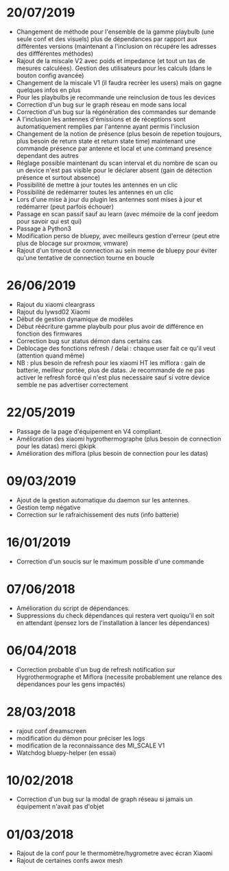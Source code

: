# 20/07/2019
- Changement de méthode pour l'ensemble de la gamme playbulb (une seule conf et des visuels) plus de dépendances par rapport aux différentes versions (maintenant a l'inclusion on récupére les adresses des diffférentes méthodes)
- Rajout de la miscale V2 avec poids et impedance (et tout un tas de mesures calculées). Gestion des utilisateurs pour les calculs (dans le bouton config avancée)
- Changement de la miscale V1 (il faudra recréer les users) mais on gagne quelques infos en plus
- Pour les playbulbs je recommande une reinclusion de tous les devices
- Correction d'un bug sur le graph réseau en mode sans local
- Correction d'un bug sur la régénération des commandes sur demande
- A l'inclusion les antennes d'émissions et de réceptions sont automatiquement remplies par l'antenne ayant permis l'inclusion
- Changement de la notion de présence (plus besoin de repetion toujours, plus besoin de return state et return state time) maintenant une commande présence par antenne et local et une command presence dependant des autres
- Réglage possible maintenant du scan interval et du nombre de scan ou un device n'est pas visible pour le déclarer absent (gain de détection présence et surtout absence)
- Possibilité de mettre à jour toutes les antennes en un clic
- Possibilité de redémarrer toutes les antennes en un clic
- Lors d'une mise à jour du plugin les antennes sont mises à jour et redémarrer (peut parfois échouer)
- Passage en scan passif sauf au learn (avec mémoire de la conf jeedom pour savoir qui est qui)
- Passage à Python3
- Modification perso de bluepy, avec meilleurs gestion d'erreur (peut etre plus de blocage sur proxmow, vmware)
- Rajout d'un timeout de connection au sein meme de bluepy pour éviter qu'une tentative de connection tourne en boucle

# 26/06/2019
- Rajout du xiaomi cleargrass
- Rajout du lywsd02 Xiaomi
- Début de gestion dynamique de modèles
- Début réécriture gamme playbulb pour plus avoir de différence en fonction des firmwares
- Correction bug sur status démon dans certains cas
- Deblocage des fonctions refresh / delai : chaque user fait ce qu'il veut (attention quand même)
- NB : plus besoin de refresh pour les xiaomi HT les miflora : gain de batterie, meilleur portée, plus de datas. Je recommande de ne pas activer le refresh forcé qui n'est plus necessaire sauf si votre device semble ne pas advertiser correctement

# 22/05/2019

- Passage de la page d'équipement en V4 compliant.
- Amélioration des xiaomi hygrothermographe (plus besoin de connection pour les datas) merci @kipk
- Amélioration des miflora (plus besoin de connection pour les datas)

# 09/03/2019

- Ajout de la gestion automatique du daemon sur les antennes.
- Gestion temp négative
- Correction sur le rafraichissement des nuts (info batterie)

# 16/01/2019

- Correction d'un soucis sur le maximum possible d'une commande

# 07/06/2018

- Amélioration du script de dépendances.
- Suppressions du check dépendances qui restera vert quoiqu'il en soit en attendant (pensez lors de l'installation à lancer les dépendances)

# 06/04/2018

- Correction probable d'un bug de refresh notification sur Hygrothermographe et Miflora (necessite probablement une relance des dépendances pour les gens impactés)

# 28/03/2018

- rajout conf dreamscreen
- modification du démon pour préciser les logs
- modification de la reconnaissance des MI_SCALE V1
- Watchdog bluepy-helper (en essai)

# 10/02/2018

- Correction d'un bug sur la modal de graph réseau si jamais un équipement n'avait pas d'objet

# 01/03/2018

- Rajout de la conf pour le thermomètre/hygrometre avec écran Xiaomi
- Rajout de certaines confs awox mesh
